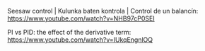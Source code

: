Seesaw control | Kulunka baten kontrola | Control de un balancín: https://www.youtube.com/watch?v=NHB97cP0SEI

PI vs PID: the effect of the derivative term: https://www.youtube.com/watch?v=IUkqEngnlOQ
